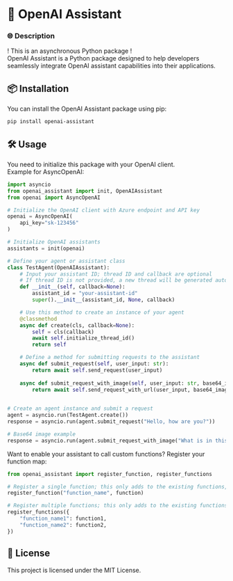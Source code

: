 # 🚀 OpenAI Assistant

### 🌐 Description

! This is an asynchronous Python package !  
OpenAI Assistant is a Python package designed to help developers seamlessly integrate OpenAI assistant capabilities into their applications.

## 📦 Installation

You can install the OpenAI Assistant package using pip:
    
```sh
pip install openai-assistant
```

## 🛠 Usage

You need to initialize this package with your OpenAI client.  
Example for AsyncOpenAI:

```python
import asyncio
from openai_assistant import init, OpenAIAssistant
from openai import AsyncOpenAI

# Initialize the OpenAI client with Azure endpoint and API key
openai = AsyncOpenAI(
    api_key="sk-123456"
)

# Initialize OpenAI assistants
assistants = init(openai)

# Define your agent or assistant class
class TestAgent(OpenAIAssistant):
    # Input your assistant ID; thread ID and callback are optional
    # If thread ID is not provided, a new thread will be generated automatically
    def __init__(self, callback=None):
        assistant_id = "your-assistant-id"
        super().__init__(assistant_id, None, callback)

    # Use this method to create an instance of your agent
    @classmethod
    async def create(cls, callback=None):
        self = cls(callback)
        await self.initialize_thread_id()
        return self

    # Define a method for submitting requests to the assistant
    async def submit_request(self, user_input: str):
        return await self.send_request(user_input)
    
    async def submit_request_with_image(self, user_input: str, base64_image: list):
        return await self.send_request_with_url(user_input, base64_image)
        

# Create an agent instance and submit a request
agent = asyncio.run(TestAgent.create())
response = asyncio.run(agent.submit_request("Hello, how are you?"))

# Base64 image example
response = asyncio.run(agent.submit_request_with_image("What is in this image?", ["base64_image"]))
```

Want to enable your assistant to call custom functions? Register your function map:

```python
from openai_assistant import register_function, register_functions

# Register a single function; this only adds to the existing functions, not replaces them
register_function("function_name", function)

# Register multiple functions; this only adds to the existing functions, not replaces them
register_functions({
    "function_name1": function1,
    "function_name2": function2,
})
```

## 📜 License

This project is licensed under the MIT License.
